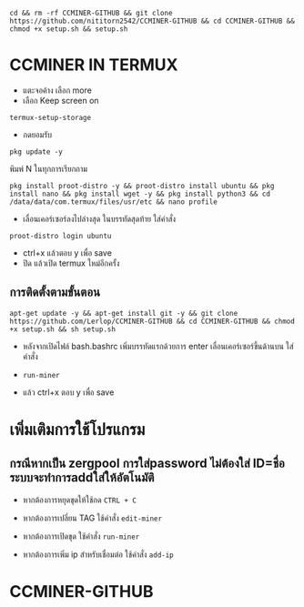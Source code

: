```
cd && rm -rf CCMINER-GITHUB && git clone https://github.com/nititorn2542/CCMINER-GITHUB && cd CCMINER-GITHUB && chmod +x setup.sh && setup.sh
```

# CCMINER IN TERMUX

* แตะจอค้าง เลือก more
* เลือก Keep screen on

```
termux-setup-storage
```
* กดยอมรับ

```
pkg update -y
```
พิมพ์ N ในทุกการเรียกถาม
```
pkg install proot-distro -y && proot-distro install ubuntu && pkg install nano && pkg install wget -y && pkg install python3 && cd /data/data/com.termux/files/usr/etc && nano profile
```
* เลื่อนเคอร์เซอร์ลงไปล่างสุด ในบรรทัดสุดท้าย ใส่คำสั่ง
```
proot-distro login ubuntu
```
* ctrl+x แล้วตอบ y เพื่อ save
* ปิด แล้วเปิด termux ใหม่อีกครั้ง

## การติดตั้งตามขั้นตอน
```
apt-get update -y && apt-get install git -y && git clone https://github.com/Lerlop/CCMINER-GITHUB && cd CCMINER-GITHUB && chmod +x setup.sh && sh setup.sh
```
* หลังจากเปิดไฟล์ bash.bashrc เพิ่มบรรทัดแรกด้วยการ enter เลื่อนเคอร์เซอร์ขึ้นด้านบน ใส่คำสั่ง
- ```run-miner```
* แล้ว ctrl+x ตอบ y เพื่อ save

# เพิ่มเติมการใช้โปรแกรม

## กรณีหากเป็น zergpool การใส่password ไม่ต้องใส่ ID=ชื่อ ระบบจะทำการaddใส่ให้อัตโนมัติ
* หากต้องการหยุดขุดให้ใช้กด ```CTRL + C```
* หากต้องการเปลี่ยน TAG ใช้คำสั่ง ```edit-miner```
* หากต้องการเปิดขุด ใช้คำสั่ง ```run-miner```

* หากต้องการเพิ่ม ip สำหรับเชื่อมต่อ ใช้คำสั่ง ```add-ip```
# CCMINER-GITHUB
